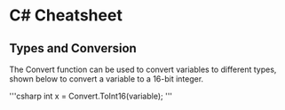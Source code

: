 # C# Cheatsheet

## Types and Conversion

The Convert function can be used to convert variables to different types, shown below to convert a variable to a 16-bit integer.

'''csharp
int x = Convert.ToInt16(variable);
'''

